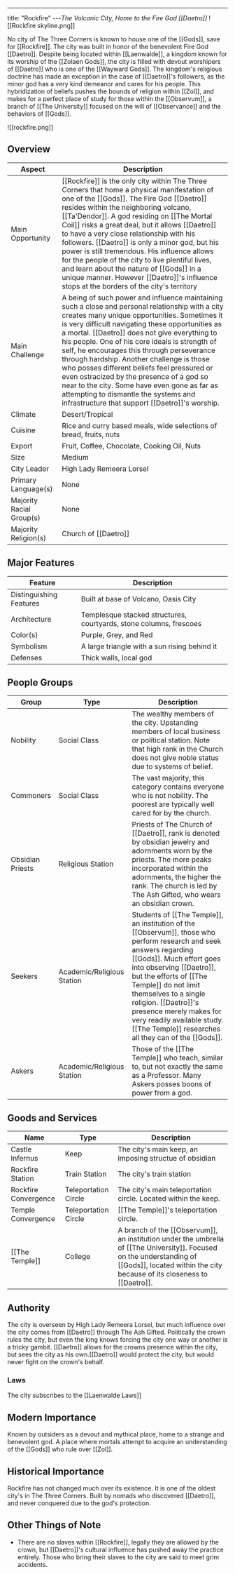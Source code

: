 ---
title: "Rockfire"
---*The Volcanic City, Home to the Fire God [[Daetro]]*
![[Rockfire skyline.png]]

No city of The Three Corners is known to house one of the [[Gods]], save for [[Rockfire]]. The city was built in honor of the benevolent Fire God [[Daetro]]. Despite being located within [[Laenwalde]], a kingdom known for its worship of the [[Zolaen Gods]], the city is filled with devout worshipers of [[Daetro]] who is one of the [[Wayward Gods]]. The kingdom's religious doctrine has made an exception in the case of [[Daetro]]'s followers, as the minor god has a very kind demeanor and cares for his people. This hybridization of beliefs pushes the bounds of religion within [[Zol]], and makes for a perfect place of study for those within the [[Observum]], a branch of [[The University]] focused on the will of [[Observance]] and the behaviors of [[Gods]].

![[rockfire.png]]

## Overview
| Aspect                   | Description                                                                                                                                                                                                                                                                                                                                                                                                                                                                                                                                                                                                                               |
| ------------------------ | ----------------------------------------------------------------------------------------------------------------------------------------------------------------------------------------------------------------------------------------------------------------------------------------------------------------------------------------------------------------------------------------------------------------------------------------------------------------------------------------------------------------------------------------------------------------------------------------------------------------------------------------- |
| Main Opportunity         | [[Rockfire]] is the only city within The Three Corners that home a physical manifestation of one of the [[Gods]]. The Fire God [[Daetro]] resides within the neighboring volcano, [[Ta'Dendor]]. A god residing on [[The Mortal Coil]] risks a great deal, but it allows [[Daetro]] to have a very close relationship with his followers. [[Daetro]] is only a minor god, but his power is still tremendous. His influence allows for the people of the city to live plentiful lives, and learn about the nature of [[Gods]] in a unique manner. However [[Daetro]]'s influence stops at the borders of the city's territory               |
| Main Challenge           | A being of such power and influence maintaining such a close and personal relationship with a city creates many unique opportunities. Sometimes it is very difficult navigating these opportunities as a mortal. [[Daetro]] does not give everything to his people. One of his core ideals is strength of self, he encourages this through perseverance through hardship. Another challenge is those who posses different beliefs feel pressured or even ostracized by the presence of a god so near to the city. Some have even gone as far as attempting to dismantle the systems and infrastructure that support [[Daetro]]'s worship. |
| Climate                  | Desert/Tropical                                                                                                                                                                                                                                                                                                                                                                                                                                                                                                                                                                                                                                      |
| Cuisine                  | Rice and curry based meals, wide selections of bread, fruits, nuts                                                                                                                                                                                                                                                                                                                                                                                                                                                                                                                                                                                                                                      |
| Export                   | Fruit, Coffee, Chocolate, Cooking Oil, Nuts                                                                                                                                                                                                                                                                                                                                                                                                                                                                                                                                                                                                                                       |
| Size                     | Medium                                                                                                                                                                                                                                                                                                                                                                                                                                                                                                                                                                                                                             |
| City Leader              | High Lady Remeera Lorsel                                                                                                                                                                                                                                                                                                                                                                                                                                                                                                                                                                                                                                      |
| Primary Language(s)      | None                                                                                                                                                                                                                                                                                                                                                                                                                                                                                                                                                                                                                                      |
| Majority Racial Group(s) | None                                                                                                                                                                                                                                                                                                                                                                                                                                                                                                                                                                                                                                      |
| Majority Religion(s)     | Church of [[Daetro]]                                                                                                                                                                                                                                                                                                                                                                                                                                                                                                                                                                                                                                      |

## Major Features
| Feature | Description |
|-|-|
| Distinguishing Features | Built at base of Volcano, Oasis City |
| Architecture | Templesque stacked structures, courtyards, stone columns, frescoes  |
| Color(s) | Purple, Grey, and Red |
| Symbolism | A large triangle with a sun rising behind it |
| Defenses | Thick walls, local god |

## People Groups
| Group            | Type                       | Description                                                                                                                                                                                                                                            |
| ---------------- | -------------------------- | ------------------------------------------------------------------------------------------------------------------------------------------------------------------------------------------------------------------------------------------------------ |
| Nobility         | Social Class               | The wealthy members of the city. Upstanding members of local business or political station. Note that high rank in the Church does not give noble status due to systems of belief.                                                                     |
| Commoners        | Social Class               | The vast majority, this category contains everyone who is not nobility. The poorest are typically well cared for by the church.                                                                                                                        |
| Obsidian Priests | Religious Station          | Priests of The Church of [[Daetro]], rank is denoted by obsidian jewelry and adornments worn by the priests. The more peaks incorporated within the adornments, the higher the rank. The church is led by The Ash Gifted, who wears an obsidian crown. |
| Seekers          | Academic/Religious Station | Students of [[The Temple]], an institution of the [[Observum]], those who perform research and seek answers regarding [[Gods]]. Much effort goes into observing [[Daetro]], but the efforts of [[The Temple]] do not limit themselves to a single religion. [[Daetro]]'s presence merely makes for very readily available study. [[The Temple]] researches all they can of the [[Gods]].                                                                                                                |
| Askers           | Academic/Religious Station | Those of the [[The Temple]] who teach, similar to, but not exactly the same as a Professor. Many Askers posses boons of power from a god.                                                                                                                                                                                                                                                       |

## Goods and Services
| Name                 | Type                 | Description                                                    |
| -------------------- | -------------------- | -------------------------------------------------------------- |
| Castle Infernus      | Keep                 | The city's main keep, an imposing structue of obsidian         |
| Rockfire Station     | Train Station        | The city's train station                                       |
| Rockfire Convergence | Teleportation Circle | The city's main teleportation circle. Located within the keep. |
| Temple Convergence   | Teleportation Circle | [[The Temple]]'s teleportation circle.                         |
| [[The Temple]]       | College              | A branch of the [[Observum]], an institution under the umbrella of [[The University]]. Focused on the understanding of [[Gods]], located within the city because of its closeness to [[Daetro]].                                                               |

## Authority
The city is overseen by High Lady Remeera Lorsel, but much influence over the city comes from [[Daetro]] through The Ash Gifted. Politically the crown rules the city, but even the king knows forcing the city one way or another is a tricky gambit. [[Daetro]] allows for the crowns presence within the city, but sees the city as his own.[[Daetro]] would protect the city, but would never fight on the crown's behalf.

### Laws
The city subscribes to the [[Laenwalde Laws]]

## Modern Importance
Known by outsiders as a devout and mythical place, home to a strange and benevolent god. A place where mortals attempt to acquire an understanding of the [[Gods]] who rule over [[Zol]].

## Historical Importance
Rockfire has not changed much over its existence. It is one of the oldest city's in The Three Corners. Built by nomads who discovered [[Daetro]], and never conquered due to the god's protection.

## Other Things of Note
- There are no slaves within [[Rockfire]], legally they are allowed by the crown, but [[Daetro]]'s cultural influence has pushed away the practice entirely. Those who bring their slaves to the city are said to meet grim accidents.
